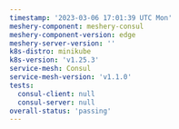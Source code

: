 ```yaml
---
timestamp: '2023-03-06 17:01:39 UTC Mon'
meshery-component: meshery-consul
meshery-component-version: edge
meshery-server-version: ''
k8s-distro: minikube
k8s-version: 'v1.25.3'
service-mesh: Consul
service-mesh-version: 'v1.1.0'
tests:
  consul-client: null
  consul-server: null
overall-status: 'passing'
---
```

